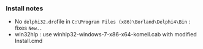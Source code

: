 ### Install notes

   * No `delphi32.dro`file  in `C:\Program Files (x86)\Borland\Delphi4\Bin` : fixes `New..`
   * win32hlp : use winhlp32-windows-7-x86-x64-komeil.cab with modified Install.cmd
